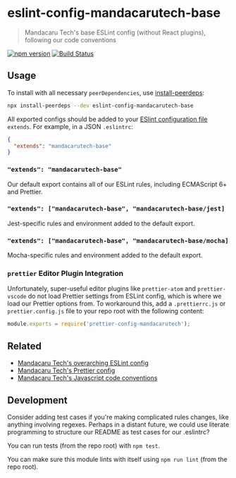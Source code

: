 # eslint-config-mandacarutech-base

> Mandacaru Tech's base ESLint config (without React plugins), following our code conventions

[![npm version](https://img.shields.io/npm/v/eslint-config-mandacarutech-base.svg)](https://www.npmjs.com/package/eslint-config-mandacarutech-base)
[![Build Status](https://travis-ci.org/mandacarutech/styleguide.svg?branch=latest)](https://travis-ci.org/mandacarutech/styleguide)

## Usage

To install with all necessary `peerDependencies`, use [install-peerdeps](https://github.com/nathanhleung/install-peerdeps#usage):

```sh
npx install-peerdeps --dev eslint-config-mandacarutech-base
```

All exported configs should be added to your [ESlint configuration file](https://eslint.org/docs/user-guide/configuring#extending-configuration-files) `extends`.
For example, in a JSON `.eslintrc`:

```json
{
  "extends": "mandacarutech-base"
}
```

### `"extends": "mandacarutech-base"`

Our default export contains all of our ESLint rules, including ECMAScript 6+ and Prettier.

### `"extends": ["mandacarutech-base", "mandacarutech-base/jest]`

Jest-specific rules and environment added to the default export.

### `"extends": ["mandacarutech-base", "mandacarutech-base/mocha]`

Mocha-specific rules and environment added to the default export.

### `prettier` Editor Plugin Integration

Unfortunately, super-useful editor plugins like `prettier-atom` and `prettier-vscode` do not load Prettier settings from ESLint config, which is where we load our Prettier options from. To workaround this, add a `.prettierrc.js` or `prettier.config.js` file to your repo root with the following content:

```js
module.exports = require('prettier-config-mandacarutech');
```

## Related

- [Mandacaru Tech's overarching ESLint config](https://npmjs.com/eslint-config-mandacarutech)
- [Mandacaru Tech's Prettier config](https://npmjs.com/prettier-config-mandacarutech)
- [Mandacaru Tech's Javascript code conventions](https://github.com/mandacarutech/styleguide)

## Development

Consider adding test cases if you're making complicated rules changes, like anything involving regexes. Perhaps in a distant future, we could use literate programming to structure our README as test cases for our .eslintrc?

You can run tests (from the repo root) with `npm test`.

You can make sure this module lints with itself using `npm run lint` (from the repo root).

